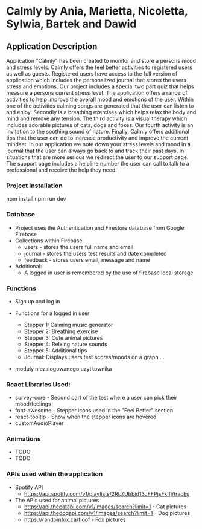 # Calmly by Ania, Marietta, Nicoletta, Sylwia, Bartek and Dawid

## Application Description

Application "Calmly" has been created to monitor and store a persons mood and stress levels. Calmly offers the feel better activities to registered users as well as guests. Registered users have access to the full version of application which includes the personalized journal that stores the users stress and emotions. Our project includes a special two part quiz that helps measure a persons current stress level. The application offers a range of activities to help improve the overall mood and emotions of the user. Within one of the activities calming songs are generated that the user can listen to and enjoy. Secondly is a breathing exercises which helps relax the body and mind and remove any tension. The third activity is a visual therapy which includes adorable pictures of cats, dogs and foxes. Our fourth activity is an invitation to the soothing sound of nature. Finally, Calmly offers additional tips that the user can do to increase productivity and improve the current mindset. In our application we note down your stress levels and mood in a journal that the user can always go back to and track their past days.
In situations that are more serious we redirect the user to our support page. The support page includes a helpline number the user can call to talk to a professional and receive the help they need.

### Project Installation

npm install
npm run dev

### Database

- Project uses the Authentication and Firestore database from Google Firebase
- Collections within Firebase
  - users - stores the users full name and email
  - journal - stores the users test results and date completed
  - feedback - stores users email, message and name
- Additional:
  - A logged in user is remembered by the use of firebase local storage

### Functions

- Sign up and log in
- Functions for a logged in user

  - Stepper 1: Calming music generator
  - Stepper 2: Breathing exercise
  - Stepper 3: Cute animal pictures
  - Stepper 4: Relxing nature sounds
  - Stepper 5: Additional tips
  - Journal: Displays users test scores/moods on a graph
    ...

- moduły niezalogowanego uzytkownika

### React Libraries Used:

- survey-core - Second part of the test where a user can pick their mood/feelings
- font-awesome - Stepper icons used in the "Feel Better" section
- react-tooltip - Show when the stepper icons are hovered
- customAudioPlayer

### Animations

- TODO
- TODO

### APIs used within the application

- Spotify API
  - https://api.spotify.com/v1/playlists/2RLZUbbjd13JFFPjsFkIfj/tracks
- The APIs used for animal pictures
  - https://api.thecatapi.com/v1/images/search?limit=1 - Cat pictures
  - https://api.thedogapi.com/v1/images/search?limit=1 - Dog pictures
  - https://randomfox.ca/floof - Fox pictures
